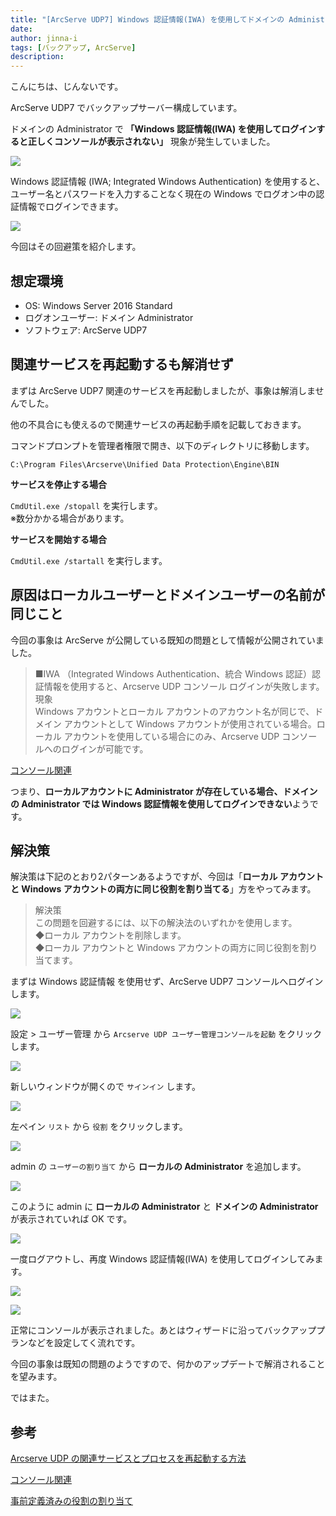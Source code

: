 ```yaml
---
title: "[ArcServe UDP7] Windows 認証情報(IWA) を使用してドメインの Administrator でログインするとコンソールが表示されない"
date: 
author: jinna-i
tags: [バックアップ, ArcServe]
description: 
---
```


こんにちは、じんないです。

ArcServe UDP7 でバックアップサーバー構成しています。

ドメインの Administrator で **「Windows 認証情報(IWA) を使用してログインすると正しくコンソールが表示されない」** 現象が発生していました。

![](images/001.png)

Windows 認証情報 (IWA; Integrated Windows Authentication) を使用すると、ユーザー名とパスワードを入力することなく現在の Windows でログオン中の認証情報でログインできます。

![](images/002.png)

今回はその回避策を紹介します。


## 想定環境

- OS: Windows Server 2016 Standard
- ログオンユーザー: ドメイン Administrator
- ソフトウェア: ArcServe UDP7


## 関連サービスを再起動するも解消せず

まずは ArcServe UDP7 関連のサービスを再起動しましたが、事象は解消しませんでした。

他の不具合にも使えるので関連サービスの再起動手順を記載しておきます。

コマンドプロンプトを管理者権限で開き、以下のディレクトリに移動します。

`C:\Program Files\Arcserve\Unified Data Protection\Engine\BIN`

**サービスを停止する場合**

`CmdUtil.exe /stopall` を実行します。  
※数分かかる場合があります。

**サービスを開始する場合**

`CmdUtil.exe /startall` を実行します。


## 原因はローカルユーザーとドメインユーザーの名前が同じこと

今回の事象は ArcServe が公開している既知の問題として情報が公開されていました。

> ■IWA （Integrated Windows Authentication、統合 Windows 認証）認証情報を使用すると、Arcserve UDP コンソール ログインが失敗します。  
> 現象  
> Windows アカウントとローカル アカウントのアカウント名が同じで、ドメイン アカウントとして Windows アカウントが使用されている場合。ローカル アカウントを使用している場合にのみ、Arcserve UDP コンソールへのログインが可能です。  

[コンソール関連](https://documentation.arcserve.com/Arcserve-UDP/Available/7.0/JPN/Bookshelf_Files/HTML/Update2/default.htm#Console_Related.htm)

つまり、**ローカルアカウントに Administrator が存在している場合、ドメインの Administrator では Windows 認証情報を使用してログインできない**ようです。

## 解決策

解決策は下記のとおり2パターンあるようですが、今回は「**ローカル アカウントと Windows アカウントの両方に同じ役割を割り当てる**」方をやってみます。

> 解決策  
> この問題を回避するには、以下の解決法のいずれかを使用します。  
> ◆ローカル アカウントを削除します。  
> ◆ローカル アカウントと Windows アカウントの両方に同じ役割を割り当てます。

まずは Windows 認証情報 を使用せず、ArcServe UDP7 コンソールへログインします。

![](images/003.png)

設定 > ユーザー管理 から `Arcserve UDP ユーザー管理コンソールを起動` をクリックします。

![](images/004.png)

新しいウィンドウが開くので `サインイン` します。

![](images/005.png)

左ペイン `リスト` から `役割` をクリックします。

![](images/006.png)

admin の `ユーザーの割り当て` から **ローカルの Administrator** を追加します。

![](images/007.png)

このように admin に **ローカルの Administrator** と **ドメインの Administrator** が表示されていれば OK です。

![](images/008.png)

一度ログアウトし、再度 Windows 認証情報(IWA) を使用してログインしてみます。

![](images/002.png)

![](images/009.png)

正常にコンソールが表示されました。あとはウィザードに沿ってバックアッププランなどを設定してく流れです。

今回の事象は既知の問題のようですので、何かのアップデートで解消されることを望みます。

ではまた。

## 参考

[Arcserve UDP の関連サービスとプロセスを再起動する方法](https://support.arcserve.com/s/article/209065226?language=ja)

[コンソール関連](https://documentation.arcserve.com/Arcserve-UDP/Available/7.0/JPN/Bookshelf_Files/HTML/Update2/default.htm#Console_Related.htm)

[事前定義済みの役割の割り当て](https://documentation.arcserve.com/Arcserve-UDP/Available/7.0/JPN/Bookshelf_Files/HTML/SolG/default.htm#UDPSolnGuide/udp_assign_predef_role.htm)

